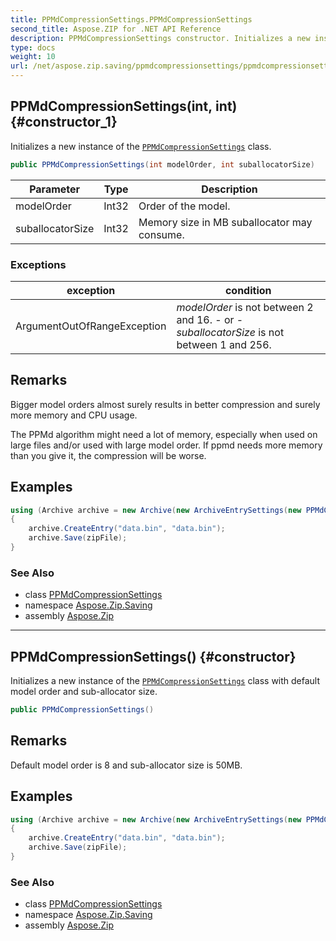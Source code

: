 ```yaml
---
title: PPMdCompressionSettings.PPMdCompressionSettings
second_title: Aspose.ZIP for .NET API Reference
description: PPMdCompressionSettings constructor. Initializes a new instance of the PPMdCompressionSettings class
type: docs
weight: 10
url: /net/aspose.zip.saving/ppmdcompressionsettings/ppmdcompressionsettings/
---
```

## PPMdCompressionSettings(int, int) {#constructor_1}

Initializes a new instance of the [`PPMdCompressionSettings`](../) class.

```csharp
public PPMdCompressionSettings(int modelOrder, int suballocatorSize)
```

| Parameter | Type | Description |
| --- | --- | --- |
| modelOrder | Int32 | Order of the model. |
| suballocatorSize | Int32 | Memory size in MB suballocator may consume. |

### Exceptions

| exception | condition |
| --- | --- |
| ArgumentOutOfRangeException | *modelOrder* is not between 2 and 16. - or - *suballocatorSize* is not between 1 and 256. |

## Remarks

Bigger model orders almost surely results in better compression and surely more memory and CPU usage.

The PPMd algorithm might need a lot of memory, especially when used on large files and/or used with large model order. If ppmd needs more memory than you give it, the compression will be worse.

## Examples

```csharp
using (Archive archive = new Archive(new ArchiveEntrySettings(new PPMdCompressionSettings(4, 10))))
{
    archive.CreateEntry("data.bin", "data.bin");                   
    archive.Save(zipFile);
}
```

### See Also

* class [PPMdCompressionSettings](../)
* namespace [Aspose.Zip.Saving](../../ppmdcompressionsettings/)
* assembly [Aspose.Zip](../../../)

---

## PPMdCompressionSettings() {#constructor}

Initializes a new instance of the [`PPMdCompressionSettings`](../) class with default model order and sub-allocator size.

```csharp
public PPMdCompressionSettings()
```

## Remarks

Default model order is 8 and sub-allocator size is 50MB.

## Examples

```csharp
using (Archive archive = new Archive(new ArchiveEntrySettings(new PPMdCompressionSettings())))
{
    archive.CreateEntry("data.bin", "data.bin");                   
    archive.Save(zipFile);
}
```

### See Also

* class [PPMdCompressionSettings](../)
* namespace [Aspose.Zip.Saving](../../ppmdcompressionsettings/)
* assembly [Aspose.Zip](../../../)


